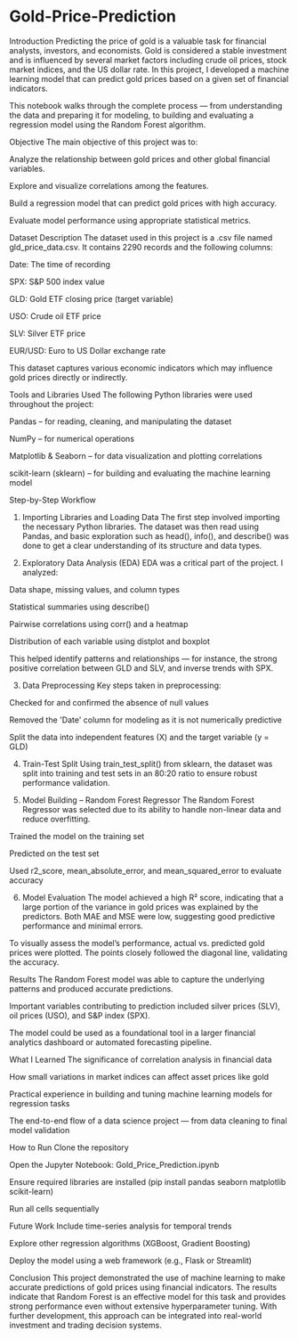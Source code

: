 # Gold-Price-Prediction
Introduction
Predicting the price of gold is a valuable task for financial analysts, investors, and economists. Gold is considered a stable investment and is influenced by several market factors including crude oil prices, stock market indices, and the US dollar rate. In this project, I developed a machine learning model that can predict gold prices based on a given set of financial indicators.

This notebook walks through the complete process — from understanding the data and preparing it for modeling, to building and evaluating a regression model using the Random Forest algorithm.

Objective
The main objective of this project was to:

Analyze the relationship between gold prices and other global financial variables.

Explore and visualize correlations among the features.

Build a regression model that can predict gold prices with high accuracy.

Evaluate model performance using appropriate statistical metrics.

Dataset Description
The dataset used in this project is a .csv file named gld_price_data.csv. It contains 2290 records and the following columns:

Date: The time of recording

SPX: S&P 500 index value

GLD: Gold ETF closing price (target variable)

USO: Crude oil ETF price

SLV: Silver ETF price

EUR/USD: Euro to US Dollar exchange rate

This dataset captures various economic indicators which may influence gold prices directly or indirectly.

Tools and Libraries Used
The following Python libraries were used throughout the project:

Pandas – for reading, cleaning, and manipulating the dataset

NumPy – for numerical operations

Matplotlib & Seaborn – for data visualization and plotting correlations

scikit-learn (sklearn) – for building and evaluating the machine learning model

Step-by-Step Workflow
1. Importing Libraries and Loading Data
The first step involved importing the necessary Python libraries. The dataset was then read using Pandas, and basic exploration such as head(), info(), and describe() was done to get a clear understanding of its structure and data types.

2. Exploratory Data Analysis (EDA)
EDA was a critical part of the project. I analyzed:

Data shape, missing values, and column types

Statistical summaries using describe()

Pairwise correlations using corr() and a heatmap

Distribution of each variable using distplot and boxplot

This helped identify patterns and relationships — for instance, the strong positive correlation between GLD and SLV, and inverse trends with SPX.

3. Data Preprocessing
Key steps taken in preprocessing:

Checked for and confirmed the absence of null values

Removed the 'Date' column for modeling as it is not numerically predictive

Split the data into independent features (X) and the target variable (y = GLD)

4. Train-Test Split
Using train_test_split() from sklearn, the dataset was split into training and test sets in an 80:20 ratio to ensure robust performance validation.

5. Model Building – Random Forest Regressor
The Random Forest Regressor was selected due to its ability to handle non-linear data and reduce overfitting.

Trained the model on the training set

Predicted on the test set

Used r2_score, mean_absolute_error, and mean_squared_error to evaluate accuracy

6. Model Evaluation
The model achieved a high R² score, indicating that a large portion of the variance in gold prices was explained by the predictors. Both MAE and MSE were low, suggesting good predictive performance and minimal errors.

To visually assess the model’s performance, actual vs. predicted gold prices were plotted. The points closely followed the diagonal line, validating the accuracy.

Results
The Random Forest model was able to capture the underlying patterns and produced accurate predictions.

Important variables contributing to prediction included silver prices (SLV), oil prices (USO), and S&P index (SPX).

The model could be used as a foundational tool in a larger financial analytics dashboard or automated forecasting pipeline.

What I Learned
The significance of correlation analysis in financial data

How small variations in market indices can affect asset prices like gold

Practical experience in building and tuning machine learning models for regression tasks

The end-to-end flow of a data science project — from data cleaning to final model validation

How to Run
Clone the repository

Open the Jupyter Notebook: Gold_Price_Prediction.ipynb

Ensure required libraries are installed (pip install pandas seaborn matplotlib scikit-learn)

Run all cells sequentially

Future Work
Include time-series analysis for temporal trends

Explore other regression algorithms (XGBoost, Gradient Boosting)

Deploy the model using a web framework (e.g., Flask or Streamlit)

Conclusion
This project demonstrated the use of machine learning to make accurate predictions of gold prices using financial indicators. The results indicate that Random Forest is an effective model for this task and provides strong performance even without extensive hyperparameter tuning. With further development, this approach can be integrated into real-world investment and trading decision systems.
